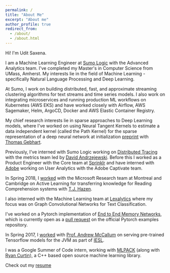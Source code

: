 ```yaml
---
permalink: /
title: "About Me"
excerpt: "About me"
author_profile: true
redirect_from: 
  - /about/
  - /about.html
---
```


Hi! I'm Udit Saxena. 

I am a Machine Learning Engineer at [Sumo Logic](https://www.sumologic.com/) with the Advanced Analytics team.
I've completed my Master's in Computer Science from UMass, Amherst. My interests lie in the field of Machine Learning - specifically Natural Language Processing and Deep Learning.
    
At Sumo, I work on building distributed, fast, and approximate streaming clustering algorithms for text streams and time series models. I also work on integrating microservices and running production ML workflows on Kubernetes (AWS EKS) and have worked closely with Airflow, AWS Sagemaker, Helm, ArgoCD, Docker and AWS Elastic Container Registry.  

My chief research interests lie in sparse approaches to Deep Learning models, where I've worked on using Neural Tangent Kernels to estimate a data independent kernel (called the Path Kernel) for the sparse representation of a deep neural network at initialization [preprint](https://arxiv.org/abs/2101.10552) with [Thomas Gebhart](https://www.gebhartom.com/).

Previously, I've interned with Sumo Logic working on [Distributed Tracing](http://opentracing.io/documentation/) with the metrics team led by [David Andrzejewski](http://www.david-andrzejewski.com/).
Before this I worked as a Product Engineer with the Core team at [Sprinklr](http://www.sprinklr.com) and have interned with [Adobe](http://www.adobe.com/in/) working on User Analytics with the Adobe Captivate team.

In Spring 2018, I [worked](https://drive.google.com/open?id=1tzyhlQBIzi2rBTOM0YclZEZV-IN6fqNM) with the Microsoft Research team at Montreal and Cambridge on Active Learning for transferring knowledge for Reading Comprehension systems with [T.J. Hazen](https://www.linkedin.com/in/timothy-j-hazen-9897682/). 

I also interned with the Machine Learning team at [Lexalytics](https://www.lexalytics.com/) where my focus was on Graph Convolutional Networks for Text Classification.

I've worked on a Pytorch implementation of [End to End Memory Networks](http://arxiv.org/abs/1503.08895), which is currently open as a [pull request](https://github.com/pytorch/examples/pull/191) on the official Pytorch examples repository. 

In Spring 2017, I [worked](https://github.com/iesl/factorie-tf-model-serve) with [Prof. Andrew McCallum](https://people.cs.umass.edu/~mccallum/) on serving pre-trained Tensorflow models for the JVM as part of [IESL](http://www.iesl.cs.umass.edu/).

I was a Google Summer of Code intern, working with [MLPACK](https://github.com/mlpack/mlpack) (along with [Ryan Curtin](http://www.ratml.org/)), a C++ based open source machine learning library.

Check out my [resume](https://drive.google.com/file/d/1PBVxs2T0FbxueAgyRZON5zNPYChAO44D/view?usp=sharing)